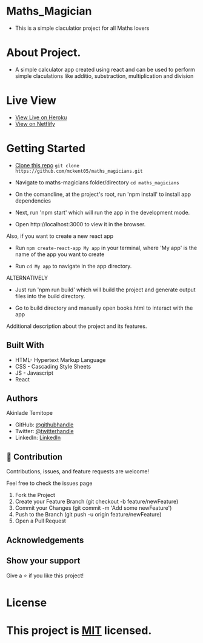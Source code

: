 # Maths_Magician

- This is a simple claculatior project for all Maths lovers


# About Project.
-  A simple calculator app created using react and can be used to perform simple claculations like additio, substraction, multiplication and division

# Live View
- [View Live on Heroku](https://mckent-calculator.herokuapp.com/)
- [View on Netflify](https://mckent05-react-calculator.netlify.app/)

# Getting Started

-  [Clone this repo](https://github.com/mckent05/maths_magicians)
 ```git clone https://github.com/mckent05/maths_magicians.git```
- Navigate to maths-magicians folder/directory
  ```cd maths_magicians```
- On the comandline, at the project's root, run 'npm install' to install app dependencies

- Next, run 'npm start' which will run the app in the development mode.

- Open http://localhost:3000 to view it in the browser.

Also, if you want to create a new react app
- Run `npm create-react-app My app` in your terminal, where 'My app' is the name of the app you want to create

- Run `cd My app` to navigate in the app directory.

ALTERNATIVELY

- Just run 'npm run build' which will build the project and generate output files into the build directory.

- Go to build directory and manually open books.html to interact with the app


Additional description about the project and its features.

## Built With

- HTML- Hypertext Markup Language
- CSS - Cascading Style Sheets
- JS - Javascript
- React

## Authors
Akinlade Temitope

- GitHub: [@githubhandle](https://github.com/mckent05)
- Twitter: [@twitterhandle](https://twitter.com/mckent05)
- LinkedIn: [LinkedIn](https://linkedin.com/in/AkinladeTemitope)

## 🤝 Contribution

Contributions, issues, and feature requests are welcome!

Feel free to check the issues page

1. Fork the Project
2. Create your Feature Branch (git checkout -b feature/newFeature)
3. Commit your Changes (git commit -m 'Add some newFeature')
4. Push to the Branch (git push -u origin feature/newFeature)
5. Open a Pull Request

## Acknowledgements

## Show your support

Give a ⭐️ if you like this project!

# License
This project is [MIT](./MIT.md) licensed.
=======

